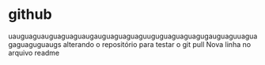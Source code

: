 # github
uauguaguauguaguaguaugauguaguaguaguuguguaguaguagugauguaguuaguagaguaguguaugs
alterando o repositório para testar o git pull
Nova linha no arquivo readme
